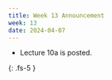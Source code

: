 ```yaml
---
title: Week 13 Announcement
week: 13
date: 2024-04-07
---
```


* Lecture 10a is posted.

{: .fs-5 }
